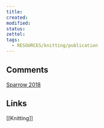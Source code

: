 ```yaml
---
title: 
created: 
modified: 
status:  
zettel: 
tags:
  - RESOURCES/knitting/publication
---
```

## Comments
[Sparrow 2018](https://www.ravelry.com/patterns/sources/sparrow-2018)
## Links
[[Knitting]]
